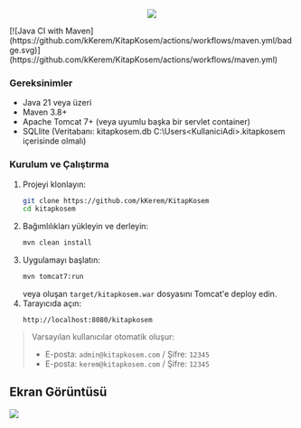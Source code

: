 <p align="center" width="100%"><img src="https://github.com/user-attachments/assets/d2fc12ff-d714-403b-b836-6ff96cc29ecb"></p>
[![Java CI with Maven](https://github.com/kKerem/KitapKosem/actions/workflows/maven.yml/badge.svg)](https://github.com/kKerem/KitapKosem/actions/workflows/maven.yml)

### Gereksinimler
- Java 21 veya üzeri
- Maven 3.8+
- Apache Tomcat 7+ (veya uyumlu başka bir servlet container)
- SQLlite (Veritabanı: kitapkosem.db C:\Users\<KullaniciAdi>\.kitapkosem içerisinde olmalı)

### Kurulum ve Çalıştırma

1. Projeyi klonlayın:
   ```bash
   git clone https://github.com/kKerem/KitapKosem
   cd kitapkosem
   ```
2. Bağımlılıkları yükleyin ve derleyin:
   ```bash
   mvn clean install
   ```
3. Uygulamayı başlatın:
   ```bash
   mvn tomcat7:run
   ```
   veya oluşan `target/kitapkosem.war` dosyasını Tomcat'e deploy edin.
4. Tarayıcıda açın:
   ```
   http://localhost:8080/kitapkosem
   ```

> Varsayılan kullanıcılar otomatik oluşur:
> - E-posta: `admin@kitapkosem.com` / Şifre: `12345`
> - E-posta: `kerem@kitapkosem.com` / Şifre: `12345`

## Ekran Görüntüsü
<img src="https://github.com/user-attachments/assets/1b31d3e1-1cc9-44db-801d-5987716e1240">

